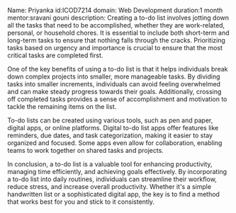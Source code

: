 Name: Priyanka
id:ICOD7214
domain: Web Development
duration:1 month
mentor:sravani gouni
description:
Creating a to-do list involves jotting down all the tasks that need to be accomplished, whether they are work-related, personal, or household chores. It is essential to include both short-term and long-term tasks to ensure that nothing falls through the cracks. Prioritizing tasks based on urgency and importance is crucial to ensure that the most critical tasks are completed first.

One of the key benefits of using a to-do list is that it helps individuals break down complex projects into smaller, more manageable tasks. By dividing tasks into smaller increments, individuals can avoid feeling overwhelmed and can make steady progress towards their goals. Additionally, crossing off completed tasks provides a sense of accomplishment and motivation to tackle the remaining items on the list.

To-do lists can be created using various tools, such as pen and paper, digital apps, or online platforms. Digital to-do list apps offer features like reminders, due dates, and task categorization, making it easier to stay organized and focused. Some apps even allow for collaboration, enabling teams to work together on shared tasks and projects.

In conclusion, a to-do list is a valuable tool for enhancing productivity, managing time efficiently, and achieving goals effectively. By incorporating a to-do list into daily routines, individuals can streamline their workflow, reduce stress, and increase overall productivity. Whether it's a simple handwritten list or a sophisticated digital app, the key is to find a method that works best for you and stick to it consistently.

